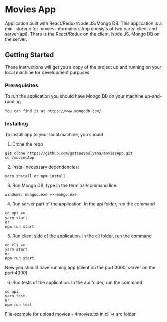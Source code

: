 # Movies App 

Application built with React/Redux/Node JS/Mongo DB. This application is a mini-storage for movies information. App consists of two parts: client and server(api). There is the React/Redux on the client, Node JS, Mongo DB on the server.


## Getting Started

These instructions will get you a copy of the project up and running on your local machine for development purposes.

### Prerequisites

To run the application you should have Mongo DB on your machine up-and-running
```
You can find it at https://www.mongodb.com/
```
### Installing

To install app to your local machine, you should

1. Clone the repo

```
git clone https://github.com/gatsoevaulyana/moviesApp.git
cd /moviesApp

```
2. Install necessary dependencies:

```
yarn install or npm install
```

3. Run Mongo DB, type in the terminal/command line:

```
windows: mongod.exe => mongo.exe
```

4. Run server part of the application. In the api folder, run the command

```
cd api =>
yarn start
or
npm run start
```

5. Run client side of the application. In the cli folder, run the command

```
cd cli =>
yarn start
or
npm run start
```


Now you should have running app (client on the port:3000, server on the port:4000)

6. Run tests of the application. In the api folder, run the command

```
cd api
yarn test
or
npm run test
```

File-example for upload movies - 4movies.txt in cli => src folder

